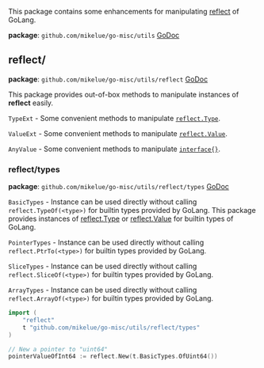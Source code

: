 This package contains some enhancements for manipulating [reflect](https://pkg.go.dev/reflect?tab=doc) of GoLang.

**package**: `github.com/mikelue/go-misc/utils` [GoDoc](https://pkg.go.dev/github.com/mikelue/go-misc/utils)

## reflect/

**package**: `github.com/mikelue/go-misc/utils/reflect` [GoDoc](https://pkg.go.dev/github.com/mikelue/go-misc/utils/reflect)

This package provides out-of-box methods to manipulate instances of **reflect** easily.

`TypeExt` - Some convenient methods to manipulate [`reflect.Type`](https://pkg.go.dev/reflect?tab=doc#Type).

`ValueExt` - Some convenient methods to manipulate [`reflect.Value`](https://pkg.go.dev/reflect?tab=doc#Value).

`AnyValue` - Some convenient methods to manipulate [`interface{}`](https://golang.org/ref/spec#Interface_types).

### reflect/types
**package**: `github.com/mikelue/go-misc/utils/reflect/types` [GoDoc](https://pkg.go.dev/github.com/mikelue/go-misc/utils/reflect/types)

`BasicTypes` - Instance can be used directly without calling `reflect.TypeOf(<type>)` for builtin types provided by GoLang.
This package provides instances of [reflect.Type](https://pkg.go.dev/reflect?tab=doc#Type) or [reflect.Value](https://pkg.go.dev/reflect?tab=doc#Value) for builtin types of GoLang.

`PointerTypes` - Instance can be used directly without calling `reflect.PtrTo(<type>)` for builtin types provided by GoLang.

`SliceTypes` - Instance can be used directly without calling `reflect.SliceOf(<type>)` for builtin types provided by GoLang.

`ArrayTypes` - Instance can be used directly without calling `reflect.ArrayOf(<type>)` for builtin types provided by GoLang.

```go
import (
	"reflect"
	t "github.com/mikelue/go-misc/utils/reflect/types"
)

// New a pointer to "uint64"
pointerValueOfInt64 := reflect.New(t.BasicTypes.OfUint64())
```

